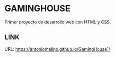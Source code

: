 # GAMINGHOUSE

Primer proyecto de desarrollo web con HTML y CSS.

## LINK

URL: https://antoniomelino.github.io/GamingHouse1/
